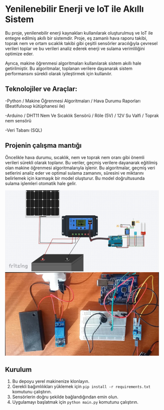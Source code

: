 # Yenilenebilir Enerji ve IoT ile Akıllı Sistem

Bu proje, yenilenebilir enerji kaynakları kullanılarak oluşturulmuş ve IoT ile entegre edilmiş akıllı bir sistemdir. Proje, eş zamanlı hava raporu takibi, toprak nem ve ortam sıcaklık takibi gibi çeşitli sensörler aracılığıyla çevresel verileri toplar ve bu verileri analiz ederek enerji ve sulama verimliliğini optimize eder.

Ayrıca, makine öğrenmesi algoritmaları kullanılarak sistem akıllı hale getirilmiştir. Bu algoritmalar, toplanan verilere dayanarak sistem performansını sürekli olarak iyileştirmek için kullanılır.

## Teknolojiler ve Araçlar:
-Python / Makine Öğrenmesi Algoritmaları / Hava Durumu Raporları (Beatifulsoup kütüphanesi ile)

-Arduino / DHT11 Nem Ve Sıcaklık Sensörü / Röle (5V) / 12V Su Valfi / Toprak nem sensörü

-Veri Tabanı (SQL)

## Projenin çalışma mantığı
 Öncelikle hava durumu, sıcaklık, nem ve toprak nem oranı gibi önemli verileri sürekli olarak toplanır. Bu veriler, geçmiş verilere dayanarak eğitilmiş olan makine öğrenmesi algoritmalarıyla işlenir. Bu algoritmalar, geçmiş veri setlerini analiz eder ve optimal sulama zamanını, süresini ve miktarını belirlemek için karmaşık bir model oluşturur. Bu model doğrultusunda sulama işlemleri otomatik hale gelir.

<div align="center">
  <img  src="https://github.com/TKN-YZM/SulamaML/blob/main/czm.jpg" alt="Proje Çizim">
  <img  src="https://github.com/TKN-YZM/SulamaML/blob/main/czm2.jpg" alt="Proje Kod">
</div>

## Kurulum

1. Bu depoyu yerel makinenize klonlayın.
2. Gerekli bağımlılıkları yüklemek için `pip install -r requirements.txt` komutunu çalıştırın.
3. Sensörlerin doğru şekilde bağlandığından emin olun.
4. Uygulamayı başlatmak için `python main.py` komutunu çalıştırın.
